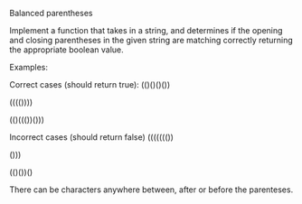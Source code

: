 Balanced parentheses

Implement a function that takes in a string, and determines if the opening and closing parentheses in the given string are matching correctly returning the appropriate boolean value.

Examples:

Correct cases (should return true):
(()()()())

(((())))

(()((())()))

Incorrect cases (should return false)
((((((())

()))

(()())()

There can be characters anywhere between, after or before the parenteses.
